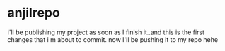 # anjilrepo
I'll be publishing my project as soon as I finish it..and this is the first changes that i m about to commit.
now I'll be pushing it to my repo hehe

